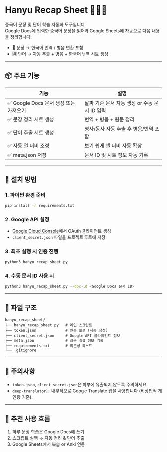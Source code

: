 # Hanyu Recap Sheet 🧠🇨🇳

중국어 문장 및 단어 학습 자동화 도구입니다.  
Google Docs에 입력한 중국어 문장을 읽어와 Google Sheets에 자동으로 다음 내용을 정리합니다:

- 📄 문장 → 한국어 번역 / 병음 변환 포함
- 🈷️ 단어 → 자동 추출 + 병음 + 한국어 번역 시트 생성

---

## 📦 주요 기능

| 기능 | 설명 |
|------|------|
| ✅ Google Docs 문서 생성 또는 가져오기 | 날짜 기준 문서 자동 생성 or 수동 문서 ID 입력 |
| ✅ 문장 정리 시트 생성 | 번역 + 병음 + 원문 정리 |
| ✅ 단어 추출 시트 생성 | 명사/동사 자동 추출 후 병음/번역 포함 |
| ✅ 자동 열 너비 조정 | 보기 쉽게 셀 너비 자동 확장 |
| ✅ meta.json 저장 | 문서 ID 및 시트 정보 자동 기록 |

---

## 🚀 설치 방법

### 1. 파이썬 환경 준비
```bash
pip install -r requirements.txt
````

### 2. Google API 설정

* [Google Cloud Console](https://console.cloud.google.com)에서 OAuth 클라이언트 생성
* `client_secret.json` 파일을 프로젝트 루트에 저장

### 3. 최초 실행 시 인증 진행

```bash
python3 hanyu_recap_sheet.py
```

### 4. 수동 문서 ID 사용 시

```bash
python3 hanyu_recap_sheet.py --doc-id <Google Docs 문서 ID>
```

---

## 📂 파일 구조

```
hanyu_recap_sheet/
├── hanyu_recap_sheet.py   # 메인 스크립트
├── token.json             # 인증 토큰 (자동 생성)
├── client_secret.json     # Google API 클라이언트 정보
├── meta.json              # 최근 실행 정보 기록
├── requirements.txt       # 의존성 리스트
└── .gitignore
```

---

## 🛑 주의사항

* `token.json`, `client_secret.json`은 외부에 유출되지 않도록 주의하세요.
* `deep-translator`는 내부적으로 Google Translate 웹을 사용합니다 (비상업적 개인용 기준).

---

## 🙌 추천 사용 흐름

1. 하루 문장 학습은 Google Docs에 쓰기
2. 스크립트 실행 → 자동 정리 & 단어 추출
3. Google Sheets에서 복습 or Anki 연동
